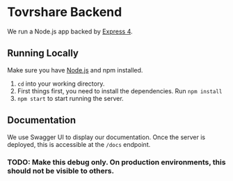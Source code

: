 # Tovrshare Backend

We run a Node.js app backed by [Express 4](http://expressjs.com/).

## Running Locally

Make sure you have [Node.js](http://nodejs.org/) and npm installed.

1. `cd` into your working directory.
2. First things first, you need to install the dependencies. Run `npm install`
3. `npm start` to start running the server. 

## Documentation

We use Swagger UI to display our documentation. Once the server is deployed, this is accessible at the `/docs` endpoint.

### TODO: Make this debug only. On production environments, this should not be visible to others.